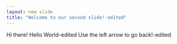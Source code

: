 ```yaml
---
layout: new slide
title: "Welcome to our second slide!-edited"
---
```

Hi there! Hello World-edited
Use the left arrow to go back!-edited
